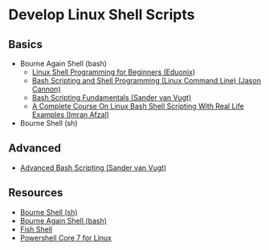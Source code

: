 # Develop Linux Shell Scripts

## Basics

* Bourne Again Shell (bash)
  * [Linux Shell Programming for Beginners (Eduonix)](https://learning.oreilly.com/videos/linux-shell-programming/978178847532)
  * [Bash Scripting and Shell Programming (Linux Command Line) (Jason Cannon)](https://learning.oreilly.com/videos/bash-scripting-and/9781789807073/)
  * [Bash Scripting Fundamentals (Sander van Vugt)](https://learning.oreilly.com/videos/bash-scripting-fundamentals/9780134541730/)
  * [A Complete Course On Linux Bash Shell Scripting With Real Life Examples (Imran Afzal)](https://learning.oreilly.com/videos/a-complete-course/9781838984083)
* Bourne Shell (sh)

## Advanced

* [Advanced Bash Scripting (Sander van Vugt)](https://learning.oreilly.com/videos/advanced-bash-scripting/9780134586229/)

## Resources

* [Bourne Shell (sh)](https://www.shellscript.sh/)
* [Bourne Again Shell (bash)]()
* [Fish Shell](https://fishshell.com/)
* [Powershell Core 7 for Linux](https://docs.microsoft.com/en-us/powershell/scripting/install/installing-powershell-core-on-linux?view=powershell-7)